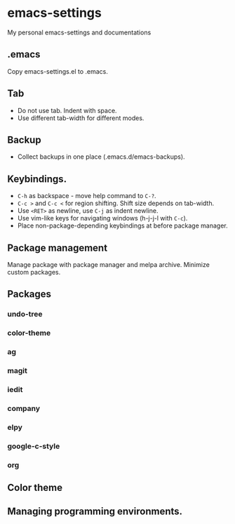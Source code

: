 # emacs-settings
My personal emacs-settings and documentations

## .emacs
Copy emacs-settings.el to .emacs.

## Tab
* Do not use tab. Indent with space.
* Use different tab-width for different modes.

## Backup
* Collect backups in one place (.emacs.d/emacs-backups).

## Keybindings.
* `C-h` as backspace - move help command to `C-?`.
* `C-c >` and `C-c <` for region shifting. Shift size depends on tab-width.
* Use `<RET>` as newline, use `C-j` as indent newline.
* Use vim-like keys for navigating windows (h-j-j-l with `C-c`).
* Place non-package-depending keybindings at before package manager.

## Package management
Manage package with package manager and melpa archive. Minimize custom packages.

## Packages
### undo-tree
### color-theme
### ag
### magit
### iedit
### company
### elpy
### google-c-style
### org

## Color theme

## Managing programming environments.
